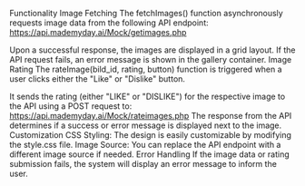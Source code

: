 Functionality
Image Fetching
The fetchImages() function asynchronously requests image data from the following API endpoint:
https://api.mademyday.ai/Mock/getimages.php

Upon a successful response, the images are displayed in a grid layout.
If the API request fails, an error message is shown in the gallery container.
Image Rating
The rateImage(bild_id, rating, button) function is triggered when a user clicks either the "Like" or "Dislike" button.

It sends the rating (either "LIKE" or "DISLIKE") for the respective image to the API using a POST request to:
https://api.mademyday.ai/Mock/rateimages.php
The response from the API determines if a success or error message is displayed next to the image.
Customization
CSS Styling: The design is easily customizable by modifying the style.css file.
Image Source: You can replace the API endpoint with a different image source if needed.
Error Handling
If the image data or rating submission fails, the system will display an error message to inform the user.
